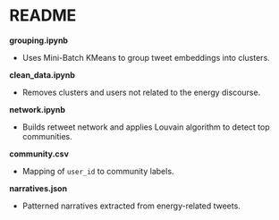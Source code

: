 # README

**grouping.ipynb**  
- Uses Mini-Batch KMeans to group tweet embeddings into clusters.  

**clean_data.ipynb**  
- Removes clusters and users not related to the energy discourse.  

**network.ipynb**  
- Builds retweet network and applies Louvain algorithm to detect top communities.  

**community.csv**  
- Mapping of `user_id` to community labels.  

**narratives.json**  
- Patterned narratives extracted from energy-related tweets.  
